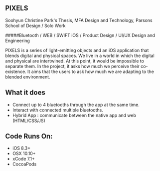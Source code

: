 ## PIXELS
Soohyun Christine Park's Thesis, 
MFA Design and Technology, 
Parsons School of Design / Solo Work

#####Bluetooth / WEB / SWIFT iOS / Product Design /  UI/UX Design and Engineering

PIXELS is a series of light-emitting objects and an iOS application that blends digital and physical spaces. We live in a world in which the digital and physical are intertwined. At this point, it would be impossible to separate them. In the project, it asks how much we perceive their co-existence. It aims that the users to ask how much we are adapting to the blended environment. 

## What it does
 - Connect up to 4 bluetooths through the app at the same time.
 - Interact with connected multiple bluetooths.
 - Hybrid App : communicate between the native app and web (HTML/CSS/JS)

## Code Runs On:
+ iOS 8.3+
+ OSX 10.10+
+ xCode 7.1+  
+ CocoaPods
 
